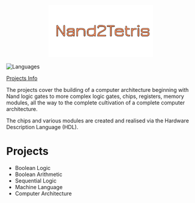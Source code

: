 <p align="center">
  <img src="https://github.com/Nizar1999/Nand2Tetris/blob/master/screenshots/Banner.png" width = 55%; height=55% />
</p>

![Languages](https://img.shields.io/badge/-HDL-orange?style=for-the-badge)

[Projects Info](https://www.nand2tetris.org/)

The projects cover the building of a computer architecture beginning with Nand logic gates to more complex logic gates, chips, registers, memory modules, all the way to the complete cultivation of a complete computer architecture.

The chips and various modules are created and realised via the Hardware Description Language (HDL).

# Projects

- Boolean Logic
- Boolean Arithmetic
- Sequential Logic
- Machine Language
- Computer Architecture
